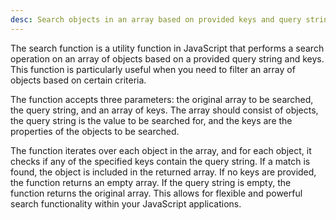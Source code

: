 ```yaml
---
desc: Search objects in an array based on provided keys and query string. It only works with string and number values.
---
```


The search function is a utility function in JavaScript that performs a
search operation on an array of objects based on a provided query string
and keys. This function is particularly useful when you need to filter
an array of objects based on certain criteria.

The function accepts three parameters: the original array to be
searched, the query string, and an array of keys. The array should
consist of objects, the query string is the value to be searched for,
and the keys are the properties of the objects to be searched.

The function iterates over each object in the array, and for each
object, it checks if any of the specified keys contain the query string.
If a match is found, the object is included in the returned array. If no
keys are provided, the function returns an empty array. If the query
string is empty, the function returns the original array. This allows
for flexible and powerful search functionality within your JavaScript
applications.
